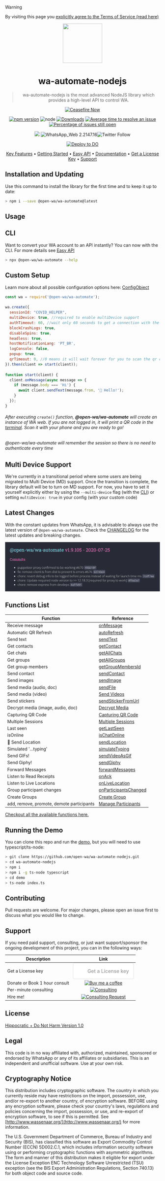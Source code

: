 > [!WARNING]  
> By visiting this page you [explicitly agree to the Terms of Service (read here)](https://github.com/open-wa/wa-automate-nodejs/blob/master/tos.md)

<div align="center">
<img src="https://raw.githubusercontent.com/open-wa/wa-automate-nodejs/master/resources/hotfix-logo.png" width="128" height="128"/>

# wa-automate-nodejs

> wa-automate-nodejs is the most advanced NodeJS library which provides a high-level API to control WA.
>
>

[![Ceasefire Now](https://badge.techforpalestine.org/ceasefire-now)](https://techforpalestine.org/learn-more)

[![npm version](https://img.shields.io/npm/v/@open-wa/wa-automate.svg?color=green)](https://www.npmjs.com/package/@open-wa/wa-automate)
![node](https://img.shields.io/node/v/@open-wa/wa-automate)
[![Downloads](https://img.shields.io/npm/dm/@open-wa/wa-automate.svg)](https://www.npmjs.com/package/@open-wa/wa-automate)
[![Average time to resolve an issue](http://isitmaintained.com/badge/resolution/open-wa/wa-automate-nodejs.svg)](http://isitmaintained.com/project/open-wa/wa-automate-nodejs "Average time to resolve an issue")
[![Percentage of issues still open](http://isitmaintained.com/badge/open/open-wa/wa-automate-nodejs.svg)](http://isitmaintained.com/project/open-wa/wa-automate-nodejs "Percentage of issues still open")

<a href="https://discord.gg/dnpp72a"><img src="https://img.shields.io/discord/661438166758195211?color=blueviolet&label=discord&style=flat" /></a> ![WhatsApp_Web 2.2147.16](https://img.shields.io/badge/WhatsApp_Web-2.2147.16-brightgreen.svg)<img alt="Twitter Follow" src="https://img.shields.io/twitter/follow/openwadev?label=Follow%20%40openwadev%20for%20updates&logo=twitter&style=social"/>

<a href="https://cloud.digitalocean.com/apps/new?repo=https%3A%2F%2Fgithub.com%2Fopen-wa%2Fwa-automate-docker%2Ftree%2Fmaster&refcode%3D4b093f6ecd3a&utm_campaign=Referral_Invite&utm_medium=Referral_Program&utm_source=badge">
 <img style="max-height:200px" src="https://raw.githubusercontent.com/open-wa/wa-automate-deploy-heroku/main/assets/do_deploy.png" alt="Deploy to DO"/>
</a>


<p align="center">
  <a href="#functions-list">Key Features</a> •
  <a href="https://docs.openwa.dev/docs/get-started/installation">Getting Started</a> •
  <a href="https://docs.openwa.dev/docs/get-started/quick-run">Easy API</a> •
  <a href="https://docs.openwa.dev/docs/api/classes/api_Client.Client">Documentation</a> •
  <a href="https://openwa.page.link/key">Get a License Key</a> •
  <a href="#support">Support</a>
</p>

</div>

## Installation and Updating

Use this command to install the library for the first time and to keep it up to date:

```bash
> npm i --save @open-wa/wa-automate@latest
```

## Usage

## CLI

Want to convert your WA account to an API instantly? You can now with the CLI. For more details see [Easy API](https://docs.openwa.dev/docs/get-started/quick-run)

```bash
> npx @open-wa/wa-automate --help
```

## Custom Setup

Learn more about all possible configuration options here: [ConfigObject](https://docs.openwa.dev/interfaces/api_model_config.ConfigObject.html)

```javascript
const wa = require('@open-wa/wa-automate');

wa.create({
  sessionId: "COVID_HELPER",
  multiDevice: true, //required to enable multiDevice support
  authTimeout: 60, //wait only 60 seconds to get a connection with the host account device
  blockCrashLogs: true,
  disableSpins: true,
  headless: true,
  hostNotificationLang: 'PT_BR',
  logConsole: false,
  popup: true,
  qrTimeout: 0, //0 means it will wait forever for you to scan the qr code
}).then(client => start(client));

function start(client) {
  client.onMessage(async message => {
    if (message.body === 'Hi') {
      await client.sendText(message.from, '👋 Hello!');
    }
  });
}

```

###### After executing `create()` function, **@open-wa/wa-automate** will create an instance of WA web. If you are not logged in, it will print a QR code in the [terminal](https://i.imgur.com/g8QvERI.png). Scan it with your phone and you are ready to go!

###### @open-wa/wa-automate will remember the session so there is no need to authenticate every time


## Multi Device Support

We're currently in a transitional period where some users are being migrated to Multi Device (MD) support. Once the transition is complete, the library default will be to turn on MD support. For now, you have to set it yourself explicitly either by using the `--multi-device` flag (with the [CLI](#cli)) or setting `multiDevice: true` in your config (with your custom code)

## Latest Changes

With the constant updates from WhatsApp, it is advisable to always use the latest version of `@open-wa/wa-automate`. Check the [CHANGELOG](CHANGELOG.md) for the latest updates and breaking changes.

   <div align="center">
   <img src="https://raw.githubusercontent.com/open-wa/wa-automate-nodejs/master/release.png"/>
   </div>

## Functions List

| Function                          | Reference |
| --------------------------------- | ----------- |
| Receive message                   | [onMessage](https://docs.openwa.dev/classes/api_Client.Client.html#onMessage)
| Automatic QR Refresh              | [autoRefresh](https://docs.openwa.dev/classes/api_Client.Client.html#autoRefresh)
| Send text                         | [sendText](https://docs.openwa.dev/classes/api_Client.Client.html#sendText)
| Get contacts                      | [getContact](https://docs.openwa.dev/classes/api_Client.Client.html#getContact)
| Get chats                         | [getAllChats](https://docs.openwa.dev/classes/api_Client.Client.html#getAllChats)
| Get groups                        | [getAllGroups](https://docs.openwa.dev/classes/api_Client.Client.html#getAllGroups)
| Get group members                 | [getGroupMembersId](https://docs.openwa.dev/classes/api_Client.Client.html#getGroupMembersId)
| Send contact                      | [sendContact](https://docs.openwa.dev/classes/api_Client.Client.html#sendContact)
| Send images                       | [sendImage](https://docs.openwa.dev/classes/api_Client.Client.html#sendImage)
| Send media (audio, doc) | [sendFile](https://docs.openwa.dev/classes/api_Client.Client.html#sendFile)
| Send media (video)  | [Send Videos](https://docs.openwa.dev/pages/How%20to/send-files/send-videos.html)
| Send stickers                     | [sendStickerFromUrl](https://docs.openwa.dev/classes/api_Client.Client.html#sendStickerFromUrl)
| Decrypt media (image, audio, doc) | [Decrypt Media](https://docs.openwa.dev/pages/How%20to/decrypt-media.html)
| Capturing QR Code                 | [Capturing QR Code](https://docs.openwa.dev/pages/The%20Client/launch-events/capture-qr.html)
| Multiple Sessions                 | [Multiple Sessions](https://docs.openwa.dev/pages/The%20Client/the-client/multiple-sessions.html)
| Last seen      | [getLastSeen](https://docs.openwa.dev/classes/api_Client.Client.html#getLastSeen)
| isOnline      | [isChatOnline](https://docs.openwa.dev/classes/api_Client.Client.html#isChatOnline)
| 📍 Send Location      | [sendLocation](https://docs.openwa.dev/classes/api_Client.Client.html#sendLocation)
| Simulated '...typing'             | [simulateTyping](https://docs.openwa.dev/classes/api_Client.Client.html#simulateTyping)
| Send GIFs!                       | [sendVideoAsGif](https://docs.openwa.dev/classes/api_Client.Client.html#sendVideoAsGif)
| Send Giphy!                       | [sendGiphy](https://docs.openwa.dev/classes/api_Client.Client.html#sendGiphy)
| Forward Messages                  | [forwardMessages](https://docs.openwa.dev/classes/api_Client.Client.html#forwardMessages)
| Listen to Read Receipts           | [onAck](https://docs.openwa.dev/classes/api_Client.Client.html#onAck)
| Listen to Live Locations           | [onLiveLocation](https://docs.openwa.dev/classes/api_Client.Client.html#onLiveLocation)
| Group participant changes         | [onParticipantsChanged](https://docs.openwa.dev/classes/api_Client.Client.html#onParticipantsChanged)
| Create Groups         | [Create Group](https://docs.openwa.dev/pages/How%20to/groups.html#create-a-group)
| add, remove, promote, demote participants        | [Manage Participants](https://docs.openwa.dev/pages/How%20to/groups/manage-participants.html)

[Checkout all the available functions here.](https://docs.openwa.dev/classes/api_Client.Client.html)

## Running the Demo

You can clone this repo and run the [demo](demo/), but you will need to use typescript/ts-node:

```bash
> git clone https://github.com/open-wa/wa-automate-nodejs.git
> cd wa-automate-nodejs
> npm i
> npm i -g ts-node typescript
> cd demo
> ts-node index.ts
```

## Contributing

Pull requests are welcome. For major changes, please open an issue first to discuss what you would like to change.

## Support

If you need paid support, consulting, or just want support/sponsor the ongoing development of this project, you can in the following ways:

|Description | Link |
|-	|:-:|
| Get a License key | <a class="gumroad-button" href="https://gum.co/BTMt?wanted=true" target="_blank" data-gumroad-single-product="true" style='background-color: white !important;background-image: url(https://gumroad.com/button/button_bar.jpg) !important;background-repeat: repeat-x !important;border-radius: 4px !important;box-shadow: rgba(0, 0, 0, 0.4) 0 0 2px !important;color: #999 !important;display: inline-block !important;font-family: -apple-system, ".SFNSDisplay-Regular", "Helvetica Neue", Helvetica, Arial, sans-serif !important;font-size: 16px !important;font-style: normal !important;font-weight: 500 !important;line-height: 50px !important;padding: 0 15px !important;text-shadow: none !important;text-decoration: none !important;'><span class="gumroad-button-logo" style='background-image: url(https://gumroad.com/button/button_logo.png) !important;background-size: cover !important;height: 17px !important;width: 16px !important;display: inline-block !important;margin-bottom: -3px !important;margin-right: 15px !important;'></span>Get a License key</a>
| Donate or Book 1 hour consult | [![Buy me a coffee][buymeacoffee-shield]][buymeacoffee]
| Per-minute consulting |   <a href="http://otechie.com/smashah"><img src="https://api.otechie.com/consultancy/smashah/badge.svg" alt="Consulting"/></a>
| Hire me! | [![Consulting Request][consult-shield]][consult]

## License

[Hippocratic + Do Not Harm Version 1.0](LICENSE.md)

## Legal

This code is in no way affiliated with, authorized, maintained, sponsored or endorsed by WhatsApp or any of its affiliates or subsidiaries. This is an independent and unofficial software. Use at your own risk.

## Cryptography Notice

This distribution includes cryptographic software. The country in which you currently reside may have restrictions on the import, possession, use, and/or re-export to another country, of encryption software. BEFORE using any encryption software, please check your country's laws, regulations and policies concerning the import, possession, or use, and re-export of encryption software, to see if this is permitted. See [http://www.wassenaar.org/](http://www.wassenaar.org/) for more information.

The U.S. Government Department of Commerce, Bureau of Industry and Security (BIS), has classified this software as Export Commodity Control Number (ECCN) 5D002.C.1, which includes information security software using or performing cryptographic functions with asymmetric algorithms. The form and manner of this distribution makes it eligible for export under the License Exception ENC Technology Software Unrestricted (TSU) exception (see the BIS Export Administration Regulations, Section 740.13) for both object code and source code.

[buymeacoffee-shield]: https://www.buymeacoffee.com/assets/img/guidelines/download-assets-sm-2.svg
[buymeacoffee]: https://www.buymeacoffee.com/smashah
[consult-shield]: https://img.shields.io/badge/Require%20Paid%20Support%20or%20Consulting%3F-Click%20Here-blue?style=for-the-badge&logo=paypal
[consult]: mailto:shah@openwa.dev?subject=WhatsApp%20Consulting
